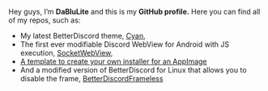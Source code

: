 Hey guys, I’m <strong>DaBluLite</strong> and this is my <strong>GitHub profile.</strong> Here you can find all of my repos, such as:
* My latest BetterDiscord theme, [Cyan](https://github.com/DaBluLite/Cyan),
* The first ever modifiable Discord WebView for Android with JS execution, [SocketWebView](https://github.com/SocketCord/SocketWebView),
* [A template to create your own installer for an AppImage](https://github.com/DaBluLite/appimage-installer-script_base)
* And a modified version of BetterDiscord for Linux that allows you to disable the frame, [BetterDiscordFrameless](https://github.com/DaBluLite/BetterDiscordFrameless)
